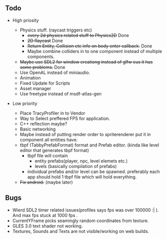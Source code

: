 Todo
---- 
- High priosity
    - Physics stuff. (raycast triggers etc) 
        - <s>every 2d physics related stuff to Physics2D</s> Done
        - <s>2D Raycast</s> Done
        - <s>Return Entity, Collision etc info on body enter callback.</s> Done
        - Maybe combine colliders in to one component instead of multiple components.
    - <s>Maybe use SDL2 for window creationg instead of glfw cus it has some problems.</s> Done
    - Use OpenAL instead of miniaudio.
    - Animation
    - Fixed Update for Scripts
    - Asset manager
    - Use freetype instead of msdf-atlas-gen
 
- Low priority
    - Place TracyProfiler in to Vendor
    - Way to Select preffered FPS for application.
    - C++ reflection maybe?
    - Basic networking
    - Maybe instead of putting render order to spriterenderer put it in component all entities have.
    - tbpf (TabbyPrefabFormat) format and Prefab editor. (kinda like level editor that generates tbpf format) 
        - tbpf file will contain
            - entity prefabs(player, npc, level elemets etc.)
            - levels (basically compilation of prefabs)
        - individual prefabs and/or level can be spawned. preferably each app should hold 1 tbpf file which will hold everything.
    - <s>Fix android.</s> (maybe later)

Bugs
----
- Wierd SDL2 timer related issues(profiles says fps was over 100000 :| ). And max fps stuck at 1000 fps . 
- CurrentYFrame picks seamingly random coordinates from texture.
- GLES 3.0 text shader not working.
- Textures, Sounds and Texts are not visible/working on web builds.
